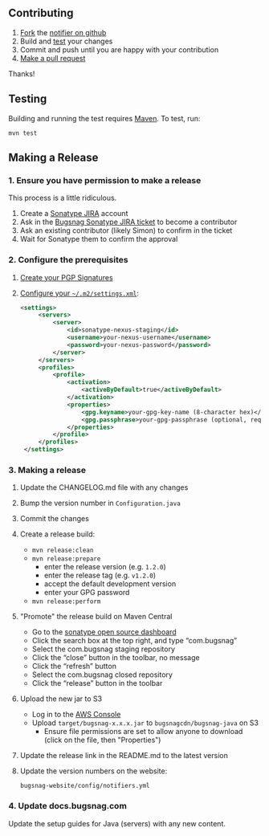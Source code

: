 ## Contributing

1. [Fork](https://help.github.com/articles/fork-a-repo) the [notifier on github](https://github.com/bugsnag/bugsnag-jav)
2. Build and [test](#testing) your changes
3. Commit and push until you are happy with your contribution
4. [Make a pull request](https://help.github.com/articles/using-pull-requests)

Thanks!

## Testing

Building and running the test requires [Maven](https://maven.apache.org). To
test, run:

```
mvn test
```

## Making a Release

### 1. Ensure you have permission to make a release

This process is a little ridiculous.

1. Create a [Sonatype JIRA](https://issues.sonatype.org) account
2. Ask in the [Bugsnag Sonatype JIRA ticket](https://issues.sonatype.org/browse/OSSRH-5533) to become a contributor
3. Ask an existing contributor (likely Simon) to confirm in the ticket
4. Wait for Sonatype them to confirm the approval

### 2. Configure the prerequisites

1. [Create your PGP Signatures](http://central.sonatype.org/pages/working-with-pgp-signatures.html)
2. [Configure your `~/.m2/settings.xml`](http://central.sonatype.org/pages/apache-maven.html):

   ```xml
   <settings>
		<servers>
			<server>
				<id>sonatype-nexus-staging</id>
				<username>your-nexus-username</username>
				<password>your-nexus-password</password>
			</server>
		</servers>
		<profiles>
			<profile>
				<activation>
					<activeByDefault>true</activeByDefault>
				</activation>
				<properties>
					<gpg.keyname>your-gpg-key-name (8-character hex)</gpg.keyname>
					<gpg.passphrase>your-gpg-passphrase (optional, requires XML escaping)</gpg.passphrase>
				</properties>
			</profile>
		</profiles>
	</settings>
   ```

### 3. Making a release

1. Update the CHANGELOG.md file with any changes
2. Bump the version number in `Configuration.java`
3. Commit the changes
4. Create a release build:
   * `mvn release:clean`
   * `mvn release:prepare`
     - enter the release version (e.g. `1.2.0`)
     - enter the release tag (e.g. `v1.2.0`)
     - accept the default development version
     - enter your GPG password
   * `mvn release:perform`
5. "Promote" the release build on Maven Central
   * Go to the [sonatype open source dashboard](https://oss.sonatype.org/index.html#stagingRepositories)
   * Click the search box at the top right, and type “com.bugsnag”
   * Select the com.bugsnag staging repository
   * Click the “close” button in the toolbar, no message
   * Click the “refresh” button
   * Select the com.bugsnag closed repository
   * Click the “release” button in the toolbar
6. Upload the new jar to S3
   * Log in to the [AWS Console](https://bugsnag.signin.aws.amazon.com/console)
   * Upload `target/bugsnag-x.x.x.jar` to `bugsnagcdn/bugsnag-java` on S3
	 * Ensure file permissions are set to allow anyone to download (click on the
     file, then "Properties")
7. Update the release link in the README.md to the latest version
8. Update the version numbers on the website:

   ```
   bugsnag-website/config/notifiers.yml
   ```

### 4. Update docs.bugsnag.com

Update the setup guides for Java (servers) with any new content.
